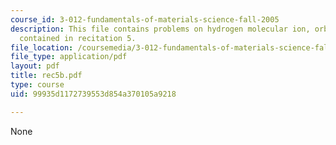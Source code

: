 ```yaml
---
course_id: 3-012-fundamentals-of-materials-science-fall-2005
description: This file contains problems on hydrogen molecular ion, orbital energies
  contained in recitation 5.
file_location: /coursemedia/3-012-fundamentals-of-materials-science-fall-2005/99935d1172739553d854a370105a9218_rec5b.pdf
file_type: application/pdf
layout: pdf
title: rec5b.pdf
type: course
uid: 99935d1172739553d854a370105a9218

---
```

None